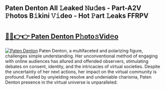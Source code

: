 ## Paten Denton All 𝙻eaked 𝙽u𝚍es - Part-A2V 𝙿hotos B𝚒kini 𝚅𝚒deo - Hot 𝙿art 𝙻eaks FFRPV

# <h2><a href="http://ld1hnhp.urlbe.top/?page=Paten+Denton">🔗🔗👉👉 Paten Denton P𝚑oto𝚜Vid𝚎o</a></h2>

[![Paten Denton](https://i.imgur.com/eBuTRDB.gif)](http://ld1hnhp.urlbe.top/?page=Paten+Denton)
Paten Denton, a multifaceted and polarizing figure, challenges simple understanding. Her unconventional method of engaging with online audiences has allured and offended observers, stimulating debates on consent, identity, and the intricacies of virtual societies. Despite the uncertainty of her next actions, her impact on the virtual community is profound. Fueled by unyielding resolve and undeniable charisma, Paten Denton presence in the virtual universe is unparalleled.
